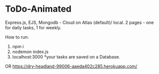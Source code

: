 # ToDo-Animated
Express.js, EJS, Mongodb - Cloud on Atlas (default)/ local. 2 pages - one for daily tasks, 1 for weekly.

How to run:
1. npm i
2. nodemon index.js
3. localhost:3000
*your tasks are saved on a Database.

OR
https://dry-headland-99006-aaeda402c285.herokuapp.com/
